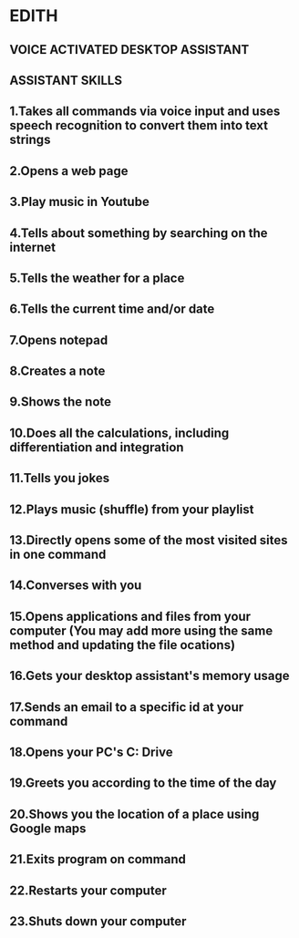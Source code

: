 # EDITH
VOICE ACTIVATED DESKTOP ASSISTANT
---------------------------------------------------------------------------------------------------------------------------------------------------------------------------------
ASSISTANT SKILLS
---------------------------------------------------------------------------------------------------------------------------------------------------------------------------------
1.Takes all commands via voice input and uses speech recognition to convert them into text strings 
---------------------------------------------------------------------------------------------------------------------------------------------------------------------------------
2.Opens a web page 
---------------------------------------------------------------------------------------------------------------------------------------------------------------------------------
3.Play music in Youtube  
---------------------------------------------------------------------------------------------------------------------------------------------------------------------------------
4.Tells about something by searching on the internet 
---------------------------------------------------------------------------------------------------------------------------------------------------------------------------------
5.Tells the weather for a place 
---------------------------------------------------------------------------------------------------------------------------------------------------------------------------------
6.Tells the current time and/or date 
---------------------------------------------------------------------------------------------------------------------------------------------------------------------------------
7.Opens notepad 
---------------------------------------------------------------------------------------------------------------------------------------------------------------------------------
8.Creates a note 
---------------------------------------------------------------------------------------------------------------------------------------------------------------------------------
9.Shows the note 
---------------------------------------------------------------------------------------------------------------------------------------------------------------------------------
10.Does all the calculations, including differentiation and integration 
---------------------------------------------------------------------------------------------------------------------------------------------------------------------------------
11.Tells you jokes 
---------------------------------------------------------------------------------------------------------------------------------------------------------------------------------
12.Plays music (shuffle) from your playlist 
---------------------------------------------------------------------------------------------------------------------------------------------------------------------------------
13.Directly opens some of the most visited sites in one command 
---------------------------------------------------------------------------------------------------------------------------------------------------------------------------------
14.Converses with you 
---------------------------------------------------------------------------------------------------------------------------------------------------------------------------------
15.Opens applications and files from your computer (You may add more using the same method and updating the file ocations) 
---------------------------------------------------------------------------------------------------------------------------------------------------------------------------------
16.Gets your desktop assistant's memory usage 
---------------------------------------------------------------------------------------------------------------------------------------------------------------------------------
17.Sends an email to a specific id at your command 
---------------------------------------------------------------------------------------------------------------------------------------------------------------------------------
18.Opens your PC's C: Drive 
---------------------------------------------------------------------------------------------------------------------------------------------------------------------------------
19.Greets you according to the time of the day  
---------------------------------------------------------------------------------------------------------------------------------------------------------------------------------
20.Shows you the location of a place using Google maps 
---------------------------------------------------------------------------------------------------------------------------------------------------------------------------------
21.Exits program on command 
---------------------------------------------------------------------------------------------------------------------------------------------------------------------------------
22.Restarts your computer 
---------------------------------------------------------------------------------------------------------------------------------------------------------------------------------
23.Shuts down your computer 
---------------------------------------------------------------------------------------------------------------------------------------------------------------------------------
